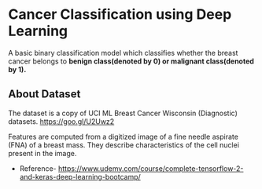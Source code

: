 # Cancer Classification using Deep Learning

A basic binary classification model which classifies whether the breast cancer belongs to **benign class(denoted by 0) or malignant class(denoted by 1).**

## About Dataset

The dataset is a copy of UCI ML Breast Cancer Wisconsin (Diagnostic) datasets. https://goo.gl/U2Uwz2

Features are computed from a digitized image of a fine needle aspirate (FNA) of a breast mass.  They describe characteristics of the cell nuclei present in the image.

- Reference- https://www.udemy.com/course/complete-tensorflow-2-and-keras-deep-learning-bootcamp/
